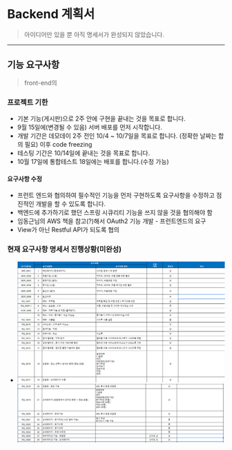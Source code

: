 # Backend 계획서
> 아이디어만 있을 뿐 아직 명세서가 완성되지 않았습니다.
--- 

## 기능 요구사항 
> front-end의 

### 프로젝트 기한
* 기본 기능(게시판)으로 2주 안에 구현을 끝내는 것을 목표로 합니다.
* 9월 15일에(변경될 수 있음) 서버 배포를 먼저 시작합니다.
* 개발 기간은 데모데이 2주 전인 10/4 ~ 10/7일을 목표로 합니다. (정확한 날짜는 합의 필요) 이후 code freezing 
* 테스팅 기간은 10/14일에 끝내는 것을 목표로 합니다.
* 10월 17일에 통합테스트 18일에는 배포를 합니다.(수정 가능)

#### 요구사항 수정 

- 프런트 엔드와 협의하여 필수적인 기능을 먼저 구현하도록 요구사항을 수정하고 점진적인 개발을 할 수 있도록 합니다.
- 백엔드에 추가하기로 했던 스프링 시큐리티 기능을 쓰지 않을 것을 협의해야 함
- 임동근님의 AWS 책을 참고(?)해서 OAuth2 기능 개발 - 프런트엔드의 요구
- View가 아닌 Restful API가 되도록 협의 

### 현재 요구사항 명세서 진행상황(미완성)

- ![images/specification1.png](images/specification1.png)
![img.png](img.png)
